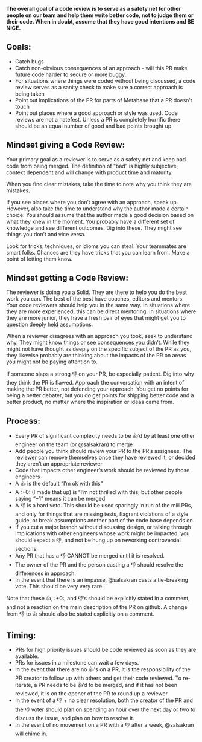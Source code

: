 **The overall goal of a code review is to serve as a safety net for other people on our team and help them write better code, not to judge them or their code. When in doubt, assume that they have good intentions and BE NICE.**

## Goals:

* Catch bugs 
* Catch non-obvious consequences of an approach - will this PR make future code harder to secure or more buggy.
* For situations where things were coded without being discussed, a code review serves as a sanity check to make sure a correct approach is being taken
* Point out implications of the PR for parts of Metabase that a PR doesn’t touch
* Point out places where a good approach or style was used. Code reviews are not a hatefest. Unless a PR is completely horrific there should be an equal number of good and bad points brought up.


## Mindset giving a Code Review:

Your primary goal as a reviewer is to serve as a safety net and keep bad code from being merged. The definition of “bad” is highly subjective, context dependent and will change with product time and maturity. 

When you find clear mistakes, take the time to note why you think they are mistakes. 

If you see places where you don’t agree with an approach, speak up. However, also take the time to understand why the author made a certain choice. You should assume that the author made a good decision based on what they knew in the moment. You probably have a different set of knowledge and see different outcomes. Dig into these. They might see things you don’t and vice versa.

Look for tricks, techniques, or idioms you can steal. Your teammates are smart folks. Chances are they have tricks that you can learn from. Make a point of letting them know.

## Mindset getting a Code Review:

The reviewer is doing you a Solid. They are there to help you do the best work you can. The best of the best have coaches, editors and mentors. Your code reviewers should help you in the same way. In situations where they are more experienced, this can be direct mentoring. In situations where they are more junior, they have a fresh pair of eyes that might get you to question deeply held assumptions. 

When a reviewer disagrees with an approach you took, seek to understand why. They might know things or see consequences you didn’t. While they might not have thought as deeply on the specific subject of the PR as you, they likewise probably are thinking about the impacts of the PR on areas you might not be paying attention to. 

If someone slaps a strong :-1: on your PR, be especially patient. Dig into why they think the PR is flawed. Approach the conversation with an intent of making the PR better, not defending your approach. You get no points for being a better debater, but you do get points for shipping better code and a better product, no matter where the inspiration or ideas came from.  


## Process:
* Every PR of significant complexity needs to be :+1:’d by at least one other engineer on the team (or @salsakran) to merge
* Add people you think should review your PR to the PR’s assignees. The reviewer can remove themselves once they have reviewed it, or decided they aren’t an appropriate reviewer
* Code that impacts other engineer’s work should be reviewed by those engineers
* A :+1: is the default “I’m ok with this"
* A :+0: (I made that up) is “I’m not thrilled with this, but other people saying “+1” means it can be merged
* A :-1: is a hard veto. This should be used sparingly in run of the mill PRs, and only for things that are missing tests, flagrant violations of a style guide, or break assumptions another part of the code base depends on. 
* If you cut a major branch without discussing design, or talking through implications with other engineers whose work might be impacted, you should expect a :-1:, and not be hung up on reworking controversial sections. 
* Any PR that has a :-1: CANNOT be merged until it is resolved. 
* The owner of the PR and the person casting a :-1: should resolve the differences in approach.
* In the event that there is an impasse, @salsakran casts a tie-breaking vote. This should be very very rare. 

Note that these :+1:, :+0:, and :-1:’s should be explicitly stated in a comment, and not a reaction on the main description of the PR on github. A change from :-1: to :+1: should also be stated explicitly on a comment.

## Timing:
* PRs for high priority issues should be code reviewed as soon as they are available. 
* PRs for issues in a milestone can wait a few days.
* In the event that there are no :+1:'s on a PR, it is the responsibility of the PR creator to follow up with others and get their code reviewed. To re-iterate, a PR needs to be :+1:’d to be merged, and if it has not been reviewed, it is on the opener of the PR to round up a reviewer. 
* In the event of a :-1: + no clear resolution, both the creator of the PR and the :-1: voter should plan on spending an hour over the next day or two to discuss the issue, and plan on how to resolve it. 
* In the event of no movement on a PR with a :-1: after a week, @salsakran will chime in.
